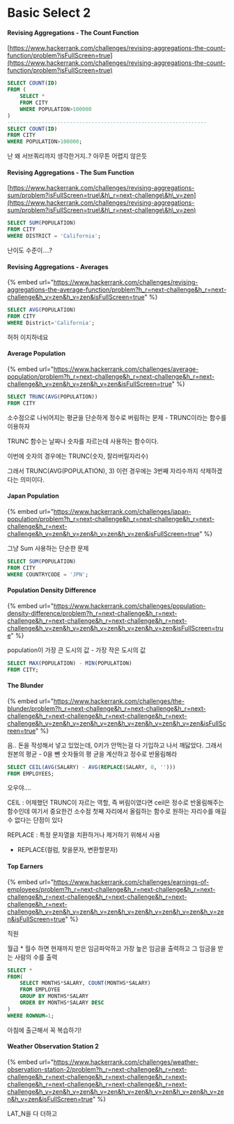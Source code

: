 # Basic Select 2

#### Revising Aggregations - The Count Function

[https://www.hackerrank.com/challenges/revising-aggregations-the-count-function/problem?isFullScreen=true](https://www.hackerrank.com/challenges/revising-aggregations-the-count-function/problem?isFullScreen=true)

```sql
SELECT COUNT(ID)
FROM (
    SELECT *
    FROM CITY
    WHERE POPULATION>100000
)
----------------------------------------------------------------
SELECT COUNT(ID)
FROM CITY
WHERE POPULATION>100000;
```

난 왜 서브쿼리까지 생각한거지..? 아무튼 어렵지 않은듯





#### Revising Aggregations - The Sum Function

[https://www.hackerrank.com/challenges/revising-aggregations-sum/problem?isFullScreen=true\&h\_r=next-challenge\&h\_v=zen](https://www.hackerrank.com/challenges/revising-aggregations-sum/problem?isFullScreen=true\&h\_r=next-challenge\&h\_v=zen)

```sql
SELECT SUM(POPULATION)
FROM CITY
WHERE DISTRICT = 'California';
```

난이도 수준이....?&#x20;





#### Revising Aggregations - Averages

{% embed url="https://www.hackerrank.com/challenges/revising-aggregations-the-average-function/problem?h_r=next-challenge&h_r=next-challenge&h_v=zen&h_v=zen&isFullScreen=true" %}

```sql
SELECT AVG(POPULATION)
FROM CITY
WHERE District='California';
```

허허 이지하네요





#### Average Population

{% embed url="https://www.hackerrank.com/challenges/average-population/problem?h_r=next-challenge&h_r=next-challenge&h_r=next-challenge&h_v=zen&h_v=zen&h_v=zen&isFullScreen=true" %}

```sql
SELECT TRUNC(AVG(POPULATION))
FROM CITY
```

소수점으로 나뉘어지는 평균을 단순하게 정수로 버림하는 문제 - TRUNC이라는 함수를 이용하자

TRUNC 함수는 날짜나 숫자를 자르는데 사용하는 함수이다.

이번에 숫자의 경우에는 TRUNC(숫자, 잘라버릴자리수)

그래서 TRUNC(AVG(POPULATION), 3) 이런 경우에는 3번째 자리수까지 삭제하겠다는 의미이다.





#### Japan Population

{% embed url="https://www.hackerrank.com/challenges/japan-population/problem?h_r=next-challenge&h_r=next-challenge&h_r=next-challenge&h_r=next-challenge&h_v=zen&h_v=zen&h_v=zen&h_v=zen&isFullScreen=true" %}

그냥 Sum 사용하는 단순한 문제

```sql
SELECT SUM(POPULATION)
FROM CITY
WHERE COUNTRYCODE = 'JPN';
```





#### Population Density Difference

{% embed url="https://www.hackerrank.com/challenges/population-density-difference/problem?h_r=next-challenge&h_r=next-challenge&h_r=next-challenge&h_r=next-challenge&h_r=next-challenge&h_v=zen&h_v=zen&h_v=zen&h_v=zen&h_v=zen&isFullScreen=true" %}

population이 가장 큰 도시의 값 - 가장 작은 도시의 값

```sql
SELECT MAX(POPULATION) - MIN(POPULATION)
FROM CITY;
```





#### The Blunder

{% embed url="https://www.hackerrank.com/challenges/the-blunder/problem?h_r=next-challenge&h_r=next-challenge&h_r=next-challenge&h_r=next-challenge&h_r=next-challenge&h_r=next-challenge&h_v=zen&h_v=zen&h_v=zen&h_v=zen&h_v=zen&h_v=zen&isFullScreen=true" %}

음.. 돈을 작성해서 넣고 있었는데, 0키가 안먹는걸 다 기입하고 나서 깨닳았다. 그래서 원본의 평균 - 0을 뺀 숫자들의 평 균을 계산하고 정수로 반올림해라

```sql
SELECT CEIL(AVG(SALARY) - AVG(REPLACE(SALARY, 0, '')))
FROM EMPLOYEES;
```

오우야....&#x20;

CEIL : 어제했던 TRUNC이 자르는 역할, 즉 버림이였다면 ceil은 정수로 반올림해주는 함수인데 여기서 중요한건 소수점 첫째 자리에서 올림하는 함수로 원하는 자리수를 매길 수 없다는 단점이 있다

REPLACE : 특정 문자열을 치환하거나 제거하기 위해서 사용

* REPLACE(컬럼, 찾을문자, 변환할문자)



#### Top Earners

{% embed url="https://www.hackerrank.com/challenges/earnings-of-employees/problem?h_r=next-challenge&h_r=next-challenge&h_r=next-challenge&h_r=next-challenge&h_r=next-challenge&h_r=next-challenge&h_r=next-challenge&h_v=zen&h_v=zen&h_v=zen&h_v=zen&h_v=zen&h_v=zen&h_v=zen&isFullScreen=true" %}

직원&#x20;

월급 \* 월수 하면 현재까지 받은 임금파악하고 가장 높은 임금을 출력하고 그 임금을 받는 사람의 수를 출력

```sql
SELECT *
FROM(
    SELECT MONTHS*SALARY, COUNT(MONTHS*SALARY) 
    FROM EMPLOYEE
    GROUP BY MONTHS*SALARY
    ORDER BY MONTHS*SALARY DESC
)
WHERE ROWNUM=1;
```

아침에 출근해서 꼭 복습하기!





#### Weather Observation Station 2

{% embed url="https://www.hackerrank.com/challenges/weather-observation-station-2/problem?h_r=next-challenge&h_r=next-challenge&h_r=next-challenge&h_r=next-challenge&h_r=next-challenge&h_r=next-challenge&h_r=next-challenge&h_r=next-challenge&h_v=zen&h_v=zen&h_v=zen&h_v=zen&h_v=zen&h_v=zen&h_v=zen&h_v=zen&isFullScreen=true" %}

LAT\_N을 다 더하고 &#x20;













